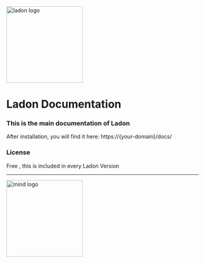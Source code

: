 <img src="https://ladon.org/img/LADON_FINAL_WEB.png" alt="ladon logo" width="200"/>

Ladon Documentation
===================

### This is the main documentation of Ladon

After installation, you will find it here:  https://{your-domain}/docs/

### License

Free , this is included in every Ladon Version

---

<img src="https://ladon.org/img/logo_no_bg.png" alt="mind logo" width="200"/>
